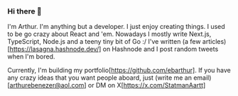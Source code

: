 ### Hi there 👋

I'm Arthur. I'm anything but a developer. I just enjoy creating things. I used to be go crazy about React and 'em. Nowadays I mostly write Next.js, TypeScript, Node.js and a teeny tiny bit of Go :/
I've written (a few articles)[https://lasagna.hashnode.dev/] on Hashnode and I post random tweets when I'm bored.

Currently, I'm building my portfolio[https://github.com/ebarthur]. If you have any crazy ideas that you want people aboard, just (write me an email)[arthurebenezer@aol.com] or DM on X[https://x.com/StatmanAartt]


